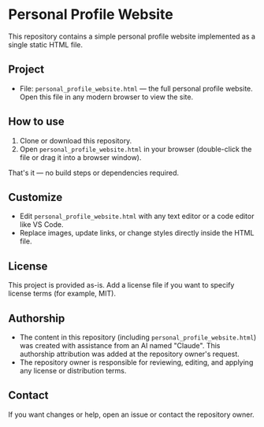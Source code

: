 # Personal Profile Website

This repository contains a simple personal profile website implemented as a single static HTML file.

## Project

- File: `personal_profile_website.html` — the full personal profile website. Open this file in any modern browser to view the site.

## How to use

1. Clone or download this repository.
2. Open `personal_profile_website.html` in your browser (double-click the file or drag it into a browser window).

That's it — no build steps or dependencies required.

## Customize

- Edit `personal_profile_website.html` with any text editor or a code editor like VS Code.
- Replace images, update links, or change styles directly inside the HTML file.

## License

This project is provided as-is. Add a license file if you want to specify license terms (for example, MIT).

## Authorship

- The content in this repository (including `personal_profile_website.html`) was created with assistance from an AI named "Claude". This authorship attribution was added at the repository owner's request.
- The repository owner is responsible for reviewing, editing, and applying any license or distribution terms.

## Contact

If you want changes or help, open an issue or contact the repository owner.

